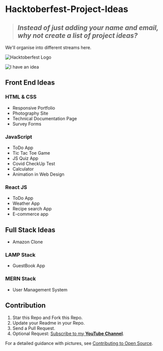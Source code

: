# Hacktoberfest-Project-Ideas

> ## *Instead of just adding your name and email, why not create a list of project ideas?*

We'll organise into different streams here.

![Hacktoberfest Logo](./hacktoberfest.webp)

![I have an idea](https://i.imgur.com/rEXOauT.png)

## Front End Ideas

### HTML & CSS

* Responsive Portfolio
* Photography Site
* Technical Documentation Page
* Survey Forms

### JavaScript

* ToDo App
* Tic Tac Toe Game
* JS Quiz App
* Covid CheckUp Test
* Calculator
* Animation in Web Design

### React JS

* ToDo App
* Weather App
* Recipe search App
* E-commerce app

## Full Stack Ideas

* Amazon Clone

### LAMP Stack

* GuestBook App

### MERN Stack

* User Management System

## Contribution

1. Star this Repo and Fork this Repo.
2. Update your Readme in your Repo.
3. Send a Pull Request.
4. Optional Request: [Subscribe to my **YouTube Channel**](https://www.youtube.com/praveenscience?sub_confirmation=1).

For a detailed guidance with pictures, see [Contributing to Open Source](https://github.com/CatsInTech/Rezume/blob/master/CONTRIBUTING.md).
